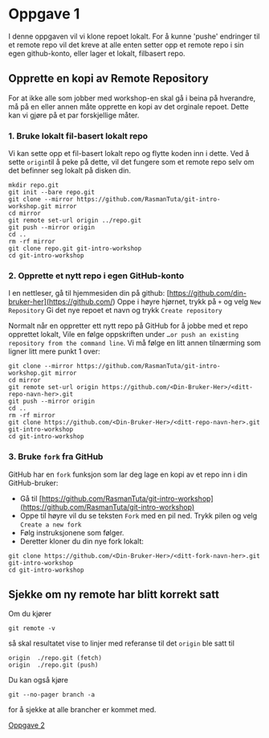 # Oppgave 1
I denne oppgaven vil vi klone repoet lokalt.
For å kunne 'pushe' endringer til et remote repo vil det kreve at alle enten setter opp et remote repo i sin egen github-konto, eller lager et lokalt, filbasert repo.

## Opprette en kopi av Remote Repository
For at ikke alle som jobber med workshop-en skal gå i beina på hverandre, må på en eller annen måte opprette en kopi av det orginale repoet.
Dette kan vi gjøre på et par forskjellige måter.
### 1. Bruke lokalt fil-basert lokalt repo
Vi kan sette opp et fil-basert lokalt repo og flytte koden inn i dette.
Ved å sette `origin`til å peke på dette, vil det fungere som et remote repo selv om det befinner seg lokalt på disken din.
```shell
mkdir repo.git
git init --bare repo.git
git clone --mirror https://github.com/RasmanTuta/git-intro-workshop.git mirror
cd mirror
git remote set-url origin ../repo.git
git push --mirror origin
cd ..
rm -rf mirror
git clone repo.git git-intro-workshop
cd git-intro-workshop
```

### 2. Opprette et nytt repo i egen GitHub-konto
I en nettleser, gå til hjemmesiden din på github: [https://github.com/din-bruker-her](https://github.com/<din bruker her>)
Oppe i høyre hjørnet, trykk på `+` og velg `New Repository`
Gi det nye repoet et navn og trykk `Create repository`

Normalt når en oppretter ett nytt repo på GitHub for å jobbe med et repo opprettet lokalt, Vile en følge oppskriften under `…or push an existing repository from the command line`.
Vi må følge en litt annen tilnærming som ligner litt mere punkt 1 over:
```shell
git clone --mirror https://github.com/RasmanTuta/git-intro-workshop.git mirror
cd mirror
git remote set-url origin https://github.com/<Din-Bruker-Her>/<ditt-repo-navn-her>.git
git push --mirror origin
cd ..
rm -rf mirror
git clone https://github.com/<Din-Bruker-Her>/<ditt-repo-navn-her>.git git-intro-workshop
cd git-intro-workshop
```

### 3. Bruke `fork` fra GitHub
GitHub har en `fork` funksjon som lar deg lage en kopi av et repo inn i din GitHub-bruker:

 - Gå til [https://github.com/RasmanTuta/git-intro-workshop](https://github.com/RasmanTuta/git-intro-workshop)
 - Oppe til høyre vil du se teksten `Fork` med en pil ned. Trykk pilen og velg `Create a new fork`
 - Følg instruksjonene som følger.
 - Deretter kloner du din nye fork lokalt:
```shell
git clone https://github.com/<Din-Bruker-Her>/<ditt-fork-navn-her>.git git-intro-workshop
cd git-intro-workshop
```

## Sjekke om ny remote har blitt korrekt satt
Om du kjører 
```shell
git remote -v
```
så skal resultatet vise to linjer med referanse til det `origin` ble satt til
```text
origin  ./repo.git (fetch)
origin  ./repo.git (push)
```

Du kan også kjøre 
```shell
git --no-pager branch -a
```
for å sjekke at alle brancher er kommet med.


[Oppgave 2](./Oppgave2.md)